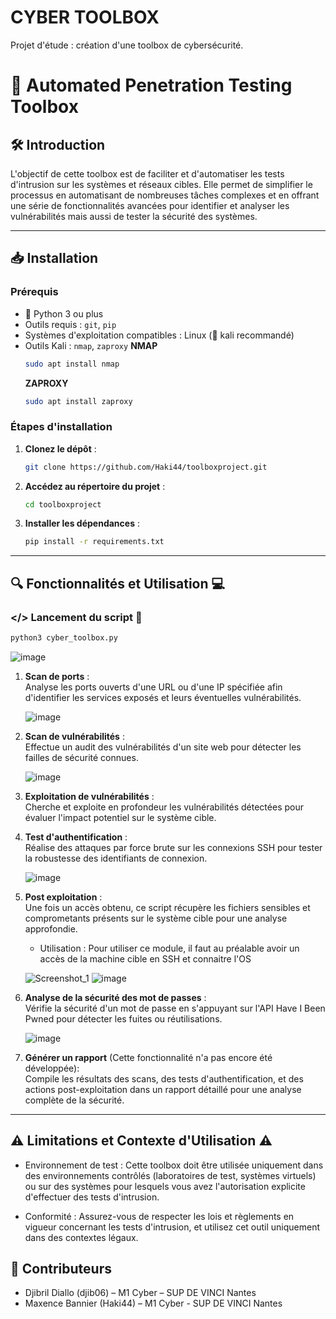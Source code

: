 # CYBER TOOLBOX
Projet d'étude : création d'une toolbox de cybersécurité.

# 🔐 Automated Penetration Testing Toolbox

## 🛠 Introduction

L'objectif de cette toolbox est de faciliter et d'automatiser les tests d'intrusion sur les systèmes et réseaux cibles. Elle permet de simplifier le processus en automatisant de nombreuses tâches complexes et en offrant une série de fonctionnalités avancées pour identifier et analyser les vulnérabilités mais aussi de tester la sécurité des systèmes.

---

## 📥 Installation

### Prérequis

- 🐍 Python 3 ou plus
- Outils requis : `git`, `pip`
- Systèmes d'exploitation compatibles : Linux (🐉 kali recommandé)
- Outils Kali : `nmap`, `zaproxy`
  **NMAP**
   ```bash
   sudo apt install nmap
   ```
   **ZAPROXY**
   ```bash
   sudo apt install zaproxy
   ```
### Étapes d'installation

1. **Clonez le dépôt** :
   ```bash
   git clone https://github.com/Haki44/toolboxproject.git
   ```
2. **Accédez au répertoire du projet** :
   ```bash
   cd toolboxproject
   ```
3. **Installer les dépendances** :
   ```bash
   pip install -r requirements.txt
    ```
   
---

## 🔍 Fonctionnalités et Utilisation 💻

### </> Lancement du script 📄
   ```bash
   python3 cyber_toolbox.py
   ```
![image](https://github.com/user-attachments/assets/64b0d59d-95d0-499d-963e-4507a8314065)

1. **Scan de ports** :  
   Analyse les ports ouverts d'une URL ou d'une IP spécifiée afin d'identifier les services exposés et leurs éventuelles vulnérabilités.
   
   ![image](https://github.com/user-attachments/assets/b812cf70-1b9d-4a38-8cf7-145edc3f716e)

2. **Scan de vulnérabilités** :  
   Effectue un audit des vulnérabilités d'un site web pour détecter les failles de sécurité connues.
    
   ![image](https://github.com/user-attachments/assets/9ed90a23-428c-40a6-82d9-ce8a48740531)
   
3. **Exploitation de vulnérabilités** :  
   Cherche et exploite en profondeur les vulnérabilités détectées pour évaluer l'impact potentiel sur le système cible.
   
4. **Test d'authentification** :  
   Réalise des attaques par force brute sur les connexions SSH pour tester la robustesse des identifiants de connexion.
     
   ![image](https://github.com/user-attachments/assets/eae19e58-a0c5-42a9-a871-31615d887f3b)

5. **Post exploitation** :  
   Une fois un accès obtenu, ce script récupère les fichiers sensibles et comprometants présents sur le système cible pour une analyse approfondie.

   - Utilisation : Pour utiliser ce module, il faut au préalable avoir un accès de la machine cible en SSH et connaitre l'OS
     
   ![Screenshot_1](https://github.com/user-attachments/assets/286c2167-45ee-41e7-afc4-18908ae830de)
   ![image](https://github.com/user-attachments/assets/31636acb-1ba4-483f-9ccc-a1d5cd994c2b)

6. **Analyse de la sécurité des mot de passes** :  
   Vérifie la sécurité d'un mot de passe en s'appuyant sur l'API Have I Been Pwned pour détecter les fuites ou réutilisations.
     
   ![image](https://github.com/user-attachments/assets/41aabe17-0874-41df-85a9-65e77ecfd511)

7. **Générer un rapport** (Cette fonctionnalité n'a pas encore été développée):  
   Compile les résultats des scans, des tests d'authentification, et des actions post-exploitation dans un rapport détaillé pour une analyse complète de la sécurité.
   
---

## ⚠️ Limitations et Contexte d'Utilisation ⚠️

- Environnement de test : Cette toolbox doit être utilisée uniquement dans des environnements contrôlés (laboratoires de test, systèmes virtuels) ou sur des systèmes pour lesquels vous avez l'autorisation explicite d'effectuer des tests d'intrusion.

- Conformité : Assurez-vous de respecter les lois et règlements en vigueur concernant les tests d'intrusion, et utilisez cet outil uniquement dans des contextes légaux.

## 👥 Contributeurs
- Djibril Diallo (djib06) – M1 Cyber – SUP DE VINCI Nantes
- Maxence Bannier (Haki44) – M1 Cyber - SUP DE VINCI Nantes












